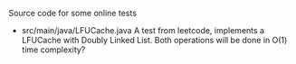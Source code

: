 Source code for some online tests

- src/main/java/LFUCache.java
 A test from leetcode, implements a LFUCache with Doubly Linked List. Both operations will be done in O(1) time complexity? 

